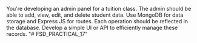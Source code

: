 You're developing an admin panel for a tuition class. The admin should be able to add, view, edit, and delete student data. Use MongoDB for data storage and Express JS for routes. Each operation should be reflected in the database. Develop a simple UI or API to efficiently manage these records. 
"# FSD_PRACTICAL_17" 
